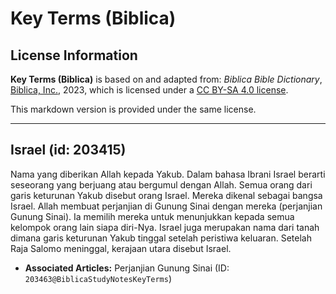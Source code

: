 # Key Terms (Biblica)

## License Information

**Key Terms (Biblica)** is based on and adapted from: _Biblica Bible Dictionary_, [Biblica, Inc.](https://www.biblica.com/), 2023, which is licensed under a [CC BY-SA 4.0 license](https://creativecommons.org/licenses/by-sa/4.0/legalcode.en).

This markdown version is provided under the same license.



--------------------------------

## Israel (id: 203415)

Nama yang diberikan Allah kepada Yakub. Dalam bahasa Ibrani Israel berarti seseorang yang berjuang atau bergumul dengan Allah. Semua orang dari garis keturunan Yakub disebut orang Israel. Mereka dikenal sebagai bangsa Israel. Allah membuat perjanjian di Gunung Sinai dengan mereka (perjanjian Gunung Sinai). Ia memilih mereka untuk menunjukkan kepada semua kelompok orang lain siapa diri\-Nya. Israel juga merupakan nama dari tanah dimana garis keturunan Yakub tinggal setelah peristiwa keluaran. Setelah Raja Salomo meninggal, kerajaan utara disebut Israel.

* **Associated Articles:** Perjanjian Gunung Sinai (ID: `203463@BiblicaStudyNotesKeyTerms`)

